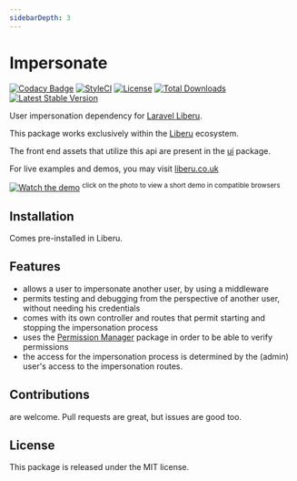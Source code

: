 ```yaml
---
sidebarDepth: 3
---
```


# Impersonate

[![Codacy Badge](https://api.codacy.com/project/badge/Grade/fdc8f68f71064cd0b811462ef097879d)](https://www.codacy.com/app/laravel-liberu/impersonate?utm_source=github.com&amp;utm_medium=referral&amp;utm_content=laravel-liberu/impersonate&amp;utm_campaign=Badge_Grade)
[![StyleCI](https://github.styleci.io/repos/94622194/shield?branch=master)](https://github.styleci.io/repos/94622194)
[![License](https://poser.pugx.org/laravel-liberu/impersonate/license)](https://packagist.org/packages/laravel-liberu/impersonate)
[![Total Downloads](https://poser.pugx.org/laravel-liberu/impersonate/downloads)](https://packagist.org/packages/laravel-liberu/impersonate)
[![Latest Stable Version](https://poser.pugx.org/laravel-liberu/impersonate/version)](https://packagist.org/packages/laravel-liberu/impersonate)

User impersonation dependency for [Laravel Liberu](https://github.com/laravel-liberu/Liberu).

This package works exclusively within the [Liberu](https://github.com/laravel-liberu/Liberu) ecosystem.

The front end assets that utilize this api are present in the [ui](https://github.com/liberu-ui/ui) package.

For live examples and demos, you may visit [liberu.co.uk](https://www.liberu.co.uk)

[![Watch the demo](https://laravel-liberu.github.io/impersonate/screenshots/bulma_014_thumb.png)](https://laravel-liberu.github.io/impersonate/videos/bulma_how_to_impersonate.webm)
<sup>click on the photo to view a short demo in compatible browsers</sup>

## Installation

Comes pre-installed in Liberu.

## Features

- allows a user to impersonate another user, by using a middleware
- permits testing and debugging from the perspective of another user, without needing his credentials
- comes with its own controller and routes that permit starting and stopping the impersonation process
- uses the [Permission Manager](https://github.com/laravel-liberu/PermissionManager) package in order to be able to verify permissions
- the access for the impersonation process is determined by the (admin) user's access to the impersonation routes.

## Contributions

are welcome. Pull requests are great, but issues are good too.

## License

This package is released under the MIT license.
